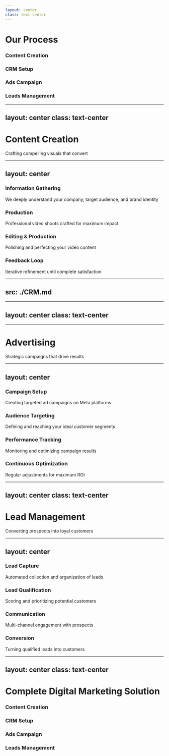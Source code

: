 ```yaml
---
layout: center
class: text-center
---
```


# Our Process

<div class="process-summary">
  <div class="process-flow">
    <div v-click="1" class="process-step-summary">
      <div class="step-icon content-icon">
        <lucide-video class="w-8 h-8" />
      </div>
      <h3>Content Creation</h3>
    </div>
    <div v-click="2" class="process-arrow">
      <lucide-arrow-right class="w-8 h-8 text-white/50" />
    </div>
    <div v-click="2" class="process-step-summary">
      <div class="step-icon crm-icon">
        <lucide-layout-dashboard class="w-8 h-8" />
      </div>
      <h3>CRM Setup</h3>
    </div>
    <div v-click="3" class="process-arrow">
      <lucide-arrow-right class="w-8 h-8 text-white/50" />
    </div>
    <div v-click="3" class="process-step-summary">
      <div class="step-icon ads-icon">
        <lucide-megaphone class="w-8 h-8" />
      </div>
      <h3>Ads Campaign</h3>
    </div>
    <div v-click="4" class="process-arrow">
      <lucide-arrow-right class="w-8 h-8 text-white/50" />
    </div>
    <div v-click="4" class="process-step-summary">
      <div class="step-icon leads-icon">
        <lucide-users class="w-8 h-8" />
      </div>
      <h3>Leads Management</h3>
    </div>
  </div>
</div>

<style>
.process-summary {
  @apply flex flex-col items-center gap-12 max-w-4xl mx-auto mt-8;
}

.process-flow {
  @apply flex items-center justify-between gap-4;
}

.process-step-summary {
  @apply flex flex-col items-center gap-2;
}

.step-icon {
  @apply w-16 h-16 rounded-full flex items-center justify-center border-2;
}

.content-icon {
  @apply bg-blue-950/40 border-blue-500 text-blue-500;
}

.crm-icon {
  @apply bg-green-950/40 border-green-500 text-green-500;
}

.ads-icon {
  @apply bg-yellow-950/40 border-yellow-500 text-yellow-500;
}

.leads-icon {
  @apply bg-red-950/40 border-red-500 text-red-500;
}

.process-step-summary h3 {
  @apply font-bold;
}

.process-step-summary:nth-child(1) h3 {
  @apply text-blue-500;
}

.process-step-summary:nth-child(3) h3 {
  @apply text-green-500;
}

.process-step-summary:nth-child(5) h3 {
  @apply text-yellow-500;
}

.process-step-summary:nth-child(7) h3 {
  @apply text-red-500;
}
</style>

---
layout: center
class: text-center
---

<div class="process-header content-header">
  <div class="header-icon">
    <lucide-video class="w-10 h-10" />
  </div>
  <h1>Content Creation</h1>
  <p class="header-description">Crafting compelling visuals that convert</p>
</div>

<style>
.process-header {
  @apply flex flex-col items-center mb-8;
}

.header-icon {
  @apply w-20 h-20 rounded-full flex items-center justify-center border-2 mb-4;
}

.content-header .header-icon {
  @apply bg-blue-950/40 border-blue-500 text-blue-500;
}

.content-header h1 {
  @apply text-3xl font-bold text-blue-500 mb-2;
}

.header-description {
  @apply text-lg text-zinc-400;
}
</style>

---
layout: center
---

<div class="grid grid-cols-2 gap-8">
  <div
    class="bg-zinc-500/10 rounded-lg p-6 transform transition duration-500 hover:scale-105"
  >
    <div class="flex gap-4 mb-4">
      <lucide-message-square class="w-6 h-6 text-blue-500" />
      <h3 class="text-xl font-bold">Information Gathering</h3>
    </div>
    <p class="text-zinc-300">We deeply understand your company, target audience, and brand identity</p>
  </div>

  <div
    v-click
    class="bg-zinc-500/10 rounded-lg p-6 transform transition duration-500 hover:scale-105"
  >
    <div class="flex items-center gap-4 mb-4">
      <lucide-video class="w-6 h-6 text-blue-500" />
      <h3 class="text-xl font-bold">Production</h3>
    </div>
    <p class="text-zinc-300">Professional video shoots crafted for maximum impact</p>
  </div>

  <div
    v-click
    class="bg-zinc-500/10 rounded-lg p-6 transform transition duration-500 hover:scale-105"
  >
    <div class="flex items-center gap-4 mb-4">
      <lucide-edit class="w-6 h-6 text-blue-500" />
      <h3 class="text-xl font-bold">Editing & Production</h3>
    </div>
    <p class="text-zinc-300">Polishing and perfecting your video content</p>
  </div>

  <div
    v-click
    class="bg-zinc-500/10 rounded-lg p-6 transform transition duration-500 hover:scale-105"
  >
    <div class="flex items-center gap-4 mb-4">
      <lucide-check-circle class="w-6 h-6 text-blue-500" />
      <h3 class="text-xl font-bold">Feedback Loop</h3>
    </div>
    <p class="text-zinc-300">Iterative refinement until complete satisfaction</p>
  </div>
</div>


---
src: ./CRM.md
---

---
layout: center
class: text-center
---

---

<div class="process-header ads-header">
  <div class="header-icon">
    <lucide-megaphone class="w-10 h-10" />
  </div>
  <h1>Advertising</h1>
  <p class="header-description">Strategic campaigns that drive results</p>
</div>

<style>
.process-header {
  @apply flex flex-col items-center mb-8;
}

.header-icon {
  @apply w-20 h-20 rounded-full flex items-center justify-center border-2 mb-4;
}

.ads-header .header-icon {
  @apply bg-yellow-950/40 border-yellow-500 text-yellow-500;
}

.ads-header h1 {
  @apply text-3xl font-bold text-yellow-500 mb-2;
}
</style>

---
layout: center
---

<div class="grid grid-cols-2 gap-8">
  <div
    class="bg-zinc-500/10 rounded-lg p-6 transform transition duration-500 hover:scale-105"
  >
    <div class="flex items-center gap-4 mb-4">
      <lucide-layout-dashboard class="w-6 h-6 text-yellow-500" />
      <h3 class="text-xl font-bold">Campaign Setup</h3>
    </div>
    <p class="text-zinc-300">Creating targeted ad campaigns on Meta platforms</p>
  </div>

  <div
    v-click
    class="bg-zinc-500/10 rounded-lg p-6 transform transition duration-500 hover:scale-105"
  >
    <div class="flex items-center gap-4 mb-4">
      <lucide-target class="w-6 h-6 text-yellow-500" />
      <h3 class="text-xl font-bold">Audience Targeting</h3>
    </div>
    <p class="text-zinc-300">Defining and reaching your ideal customer segments</p>
  </div>

  <div
    v-click
    class="bg-zinc-500/10 rounded-lg p-6 transform transition duration-500 hover:scale-105"
  >
    <div class="flex items-center gap-4 mb-4">
      <lucide-bar-chart class="w-6 h-6 text-yellow-500" />
      <h3 class="text-xl font-bold">Performance Tracking</h3>
    </div>
    <p class="text-zinc-300">Monitoring and optimizing campaign results</p>
  </div>

  <div
    v-click
    class="bg-zinc-500/10 rounded-lg p-6 transform transition duration-500 hover:scale-105"
  >
    <div class="flex items-center gap-4 mb-4">
      <lucide-refresh-cw class="w-6 h-6 text-yellow-500" />
      <h3 class="text-xl font-bold">Continuous Optimization</h3>
    </div>
    <p class="text-zinc-300">Regular adjustments for maximum ROI</p>
  </div>
</div>


---
layout: center
class: text-center
---

<div class="process-header leads-header">
  <div class="header-icon">
    <lucide-users class="w-10 h-10" />
  </div>
  <h1>Lead Management</h1>
  <p class="header-description">Converting prospects into loyal customers</p>
</div>

<style>
.process-header {
  @apply flex flex-col items-center mb-8;
}

.header-icon {
  @apply w-20 h-20 rounded-full flex items-center justify-center border-2 mb-4;
}
.leads-header .header-icon {
  @apply bg-red-950/40 border-red-500 text-red-500;
}

.leads-header h1 {
  @apply text-3xl font-bold text-red-500 mb-2;
}
</style>

---
layout: center
---

<div class="grid grid-cols-2 gap-8">
  <div
    class="bg-zinc-500/10 rounded-lg p-6 transform transition duration-500 hover:scale-105"
  >
    <div class="flex items-center gap-4 mb-4">
      <lucide-user-plus class="w-6 h-6 text-red-500" />
      <h3 class="text-xl font-bold">Lead Capture</h3>
    </div>
    <p class="text-zinc-300">Automated collection and organization of leads</p>
  </div>

  <div
    v-click
    class="bg-zinc-500/10 rounded-lg p-6 transform transition duration-500 hover:scale-105"
  >
    <div class="flex items-center gap-4 mb-4">
      <lucide-filter class="w-6 h-6 text-red-500" />
      <h3 class="text-xl font-bold">Lead Qualification</h3>
    </div>
    <p class="text-zinc-300">Scoring and prioritizing potential customers</p>
  </div>

  <div
    v-click
    class="bg-zinc-500/10 rounded-lg p-6 transform transition duration-500 hover:scale-105"
  >
    <div class="flex items-center gap-4 mb-4">
      <lucide-message-circle class="w-6 h-6 text-red-500" />
      <h3 class="text-xl font-bold">Communication</h3>
    </div>
    <p class="text-zinc-300">Multi-channel engagement with prospects</p>
  </div>

  <div
    v-click
    class="bg-zinc-500/10 rounded-lg p-6 transform transition duration-500 hover:scale-105"
  >
    <div class="flex items-center gap-4 mb-4">
      <lucide-check-circle-2 class="w-6 h-6 text-red-500" />
      <h3 class="text-xl font-bold">Conversion</h3>
    </div>
    <p class="text-zinc-300">Turning qualified leads into customers</p>
  </div>
</div>


---
layout: center
class: text-center
---

# Complete Digital Marketing Solution

<div class="process-summary">
  <div class="process-flow">
    <div class="process-step-summary">
      <div class="step-icon content-icon">
        <lucide-video class="w-8 h-8" />
      </div>
      <h3>Content Creation</h3>
    </div>
    <div class="process-arrow">
      <lucide-arrow-right class="w-8 h-8 text-white/50" />
    </div>
    <div class="process-step-summary">
      <div class="step-icon crm-icon">
        <lucide-layout-dashboard class="w-8 h-8" />
      </div>
      <h3>CRM Setup</h3>
    </div>
    <div class="process-arrow">
      <lucide-arrow-right class="w-8 h-8 text-white/50" />
    </div>
    <div class="process-step-summary">
      <div class="step-icon ads-icon">
        <lucide-megaphone class="w-8 h-8" />
      </div>
      <h3>Ads Campaign</h3>
    </div>
    <div class="process-arrow">
      <lucide-arrow-right class="w-8 h-8 text-white/50" />
    </div>
    <div class="process-step-summary">
      <div class="step-icon leads-icon">
        <lucide-users class="w-8 h-8" />
      </div>
      <h3>Leads Management</h3>
    </div>
  </div>
</div>

<style>
.process-summary {
  @apply flex flex-col items-center gap-12 max-w-4xl mx-auto mt-8;
}

.process-flow {
  @apply flex items-center justify-between gap-4;
}

.process-step-summary {
  @apply flex flex-col items-center gap-2;
}

.step-icon {
  @apply w-16 h-16 rounded-full flex items-center justify-center border-2;
}

.content-icon {
  @apply bg-blue-950/40 border-blue-500 text-blue-500;
}

.crm-icon {
  @apply bg-green-950/40 border-green-500 text-green-500;
}

.ads-icon {
  @apply bg-yellow-950/40 border-yellow-500 text-yellow-500;
}

.leads-icon {
  @apply bg-red-950/40 border-red-500 text-red-500;
}

.process-step-summary h3 {
  @apply font-bold text-base;
}

.process-step-summary:nth-child(1) h3 {
  @apply text-blue-500;
}

.process-step-summary:nth-child(3) h3 {
  @apply text-green-500;
}

.process-step-summary:nth-child(5) h3 {
  @apply text-yellow-500;
}

.process-step-summary:nth-child(7) h3 {
  @apply text-red-500;
}

.final-message {
  @apply text-center bg-gradient-to-r from-blue-900/20 via-purple-900/20 to-red-900/20 p-8 rounded-xl border border-zinc-700/50;
}

.final-message h2 {
  @apply text-2xl font-bold bg-gradient-to-r from-blue-400 via-purple-400 to-red-400 bg-clip-text text-transparent mb-2;
}

.final-message p {
  @apply text-zinc-300;
}
</style>
